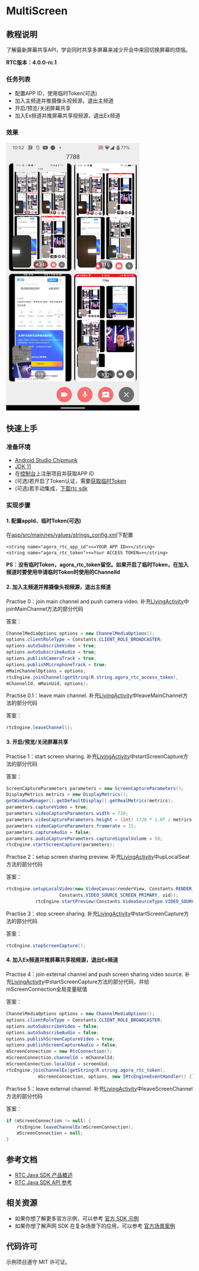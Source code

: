 # MultiScreen

## 教程说明
了解最新屏幕共享API，学会同时共享多屏幕来减少开会中来回切换屏幕的烦恼。

**RTC版本：4.0.0-rc.1**

### 任务列表
- 配置APP ID，使用临时Token(可选)
- 加入主频道并推摄像头视频源，退出主频道
- 开启/预览/关闭屏幕共享
- 加入Ex频道并推屏幕共享视频源，退出Ex频道

### 效果

![image](imgs/final_app_snapshot.png)


## 快速上手

### 准备环境
- [Android Studio Chipmunk](https://developer.android.com/studio#downloads)
- [JDK 11](https://www.oracle.com/java/technologies/javase/jdk11-archive-downloads.html)
- 在[控制台](https://console.agora.io/)上注册项目并获取APP ID
- (可选)若开启了Token认证，需要[获取临时Token](https://docs.agora.io/cn/Agora%20Platform/get_appid_token?platform=All%20Platforms#%E8%8E%B7%E5%8F%96-rtc-%E4%B8%B4%E6%97%B6-token)
- (可选)若手动集成，[下载rtc sdk](https://download.agora.io/sdk/release/Agora_Native_SDK_for_Android_v4.0.0-rc.1_FULL.zip)

### 实现步骤

#### 1. 配置appId、临时Token(可选)
在[app/src/main/res/values/strings_config.xml](app/src/main/res/values/strings_config.xml)下配置
```
<string name="agora_rtc_app_id"><=YOUR APP ID=></string>
<string name="agora_rtc_token"><=Your ACCESS TOKEN=></string>
```
**PS：没有临时Token，agora_rtc_token留空。如果开启了临时Token，在加入频道时要使用申请临时Token时使用的ChannelId**

#### 2. 加入主频道并推摄像头视频源，退出主频道
Practise 0：join main channel and push camera video.
补充[LivingActivity](app/src/mainjava/io/agora/multiscreen/LivingActivity.java)中joinMainChannel方法的部分代码

答案：
```java
ChannelMediaOptions options = new ChannelMediaOptions();
options.clientRoleType = Constants.CLIENT_ROLE_BROADCASTER;
options.autoSubscribeVideo = true;
options.autoSubscribeAudio = true;
options.publishCameraTrack = true;
options.publishMicrophoneTrack = true;
mMainChannelOptions = options;
rtcEngine.joinChannel(getString(R.string.agora_rtc_access_token),
mChannelId, mMainUid, options);
```

Practise 0.1：leave main channel.
补充[LivingActivity](app/src/mainjava/io/agora/multiscreen/LivingActivity.java)中leaveMainChannel方法的部分代码

答案：
```java
rtcEngine.leaveChannel();
```

#### 3. 开启/预览/关闭屏幕共享
Practise 1：start screen sharing.
补充[LivingActivity](app/src/mainjava/io/agora/multiscreen/LivingActivity.java)中startScreenCapture方法的部分代码

答案：
```java
ScreenCaptureParameters parameters = new ScreenCaptureParameters();
DisplayMetrics metrics = new DisplayMetrics();
getWindowManager().getDefaultDisplay().getRealMetrics(metrics);
parameters.captureVideo = true;
parameters.videoCaptureParameters.width = 720;
parameters.videoCaptureParameters.height = (int) (720 * 1.0f / metrics.widthPixels * metrics.heightPixels);
parameters.videoCaptureParameters.framerate = 15;
parameters.captureAudio = false;
parameters.audioCaptureParameters.captureSignalVolume = 50;
rtcEngine.startScreenCapture(parameters);
```

Practise 2：setup screen sharing preview.
补充[LivingActivity](app/src/mainjava/io/agora/multiscreen/LivingActivity.java)中upLocalSeat方法的部分代码

答案：
```java
rtcEngine.setupLocalVideo(new VideoCanvas(renderView, Constants.RENDER_MODE_FIT, Constants.VIDEO_MIRROR_MODE_DISABLED,
                    Constants.VIDEO_SOURCE_SCREEN_PRIMARY, uid));
           rtcEngine.startPreview(Constants.VideoSourceType.VIDEO_SOURCE_SCREEN_PRIMARY);
```

Practise 3：stop screen sharing.
补充[LivingActivity](app/src/mainjava/io/agora/multiscreen/LivingActivity.java)中startScreenCapture方法的部分代码

答案：
```java
rtcEngine.stopScreenCapture();
```


#### 4. 加入Ex频道并推屏幕共享视频源，退出Ex频道
Practise 4：join external channel and push screen sharing video source.
补充[LivingActivity](app/src/mainjava/io/agora/multiscreen/LivingActivity.java)中startScreenCapture方法的部分代码，并给mScreenConnection全局变量赋值

答案：
```java
ChannelMediaOptions options = new ChannelMediaOptions();
options.clientRoleType = Constants.CLIENT_ROLE_BROADCASTER;
options.autoSubscribeVideo = false;
options.autoSubscribeAudio = false;
options.publishScreenCaptureVideo = true;
options.publishScreenCaptureAudio = false;
mScreenConnection = new RtcConnection();
mScreenConnection.channelId = mChannelId;
mScreenConnection.localUid = screenUid;
rtcEngine.joinChannelEx(getString(R.string.agora_rtc_token), 	
			mScreenConnection, options, new IRtcEngineEventHandler() {});
```

Practise 5：leave external channel.
补充[LivingActivity](app/src/mainjava/io/agora/multiscreen/LivingActivity.java)中leaveScreenChannel方法的部分代码

答案：
```java
if (mScreenConnection != null) {
    rtcEngine.leaveChannelEx(mScreenConnection);
    mScreenConnection = null;
}
```

## 参考文档

- [RTC Java SDK 产品概述](https://docs.agora.io/cn/video-call-4.x/landing-page?platform=Android)
- [RTC Java SDK API 参考](https://docs.agora.io/cn/video-call-4.x/api-ref?platform=Android)

## 相关资源

- 如果你想了解更多官方示例，可以参考 [官方 SDK 示例](https://github.com/AgoraIO/API-Examples/tree/4.0.0-GA/Android/APIExample/app/src/main/java/io/agora/api/example/examples/advanced/customaudio)
- 如果你想了解声网 SDK 在复杂场景下的应用，可以参考 [官方场景案例](https://github.com/AgoraIO-usecase)

## 代码许可

示例项目遵守 MIT 许可证。